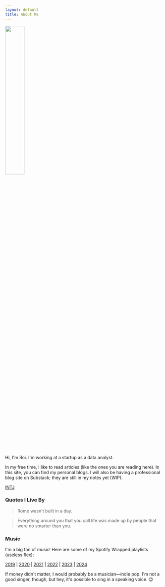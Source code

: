 ```yaml
---
layout: default
title: About Me
---
```


<img class="profile-picture" src="{{site.baseurl}}/{{site.profile-picture}}" style="width: 35%; height: auto;">

Hi, I'm Roi. I'm working at a startup as a data analyst. 

In my free time, I like to read articles (like the ones you are reading here). In this site, you can find my personal blogs. I will also be having a professional blog site on Substack; they are still in my notes yet (WIP).

[INTJ](https://www.16personalities.com/intj-personality?page=3)

### Quotes I Live By
> Rome wasn't built in a day.

> Everything around you that you call life was made up by people that were no smarter than you.

### Music
I'm a big fan of music! Here are some of my Spotify Wrapped playlists (useless flex):

[2019](https://open.spotify.com/playlist/37i9dQZF1Etsupi1gjtS6t?si=678d4657ef68435b) | [2020](https://open.spotify.com/playlist/37i9dQZF1ELX6GbMzNmb6u?si=8e3fff5a47cc497e) | [2021](https://open.spotify.com/playlist/37i9dQZF1EUMDoJuT8yJsl?si=5e057ad593894617) | [2022](https://open.spotify.com/playlist/37i9dQZF1F0sijgNaJdgit?si=d62d766dacf349ca) | [2023](https://open.spotify.com/playlist/37i9dQZF1Fa1IIVtEpGUcU?si=e65ba72725ed45a4) | [2024](https://open.spotify.com/playlist/37i9dQZF1FoLHWpSLk2X01?si=f2603b6fe8454936)

If money didn't matter, I would probably be a musician—indie pop. I'm not a good singer, though, but hey, it's possible to sing in a speaking voice. 😉